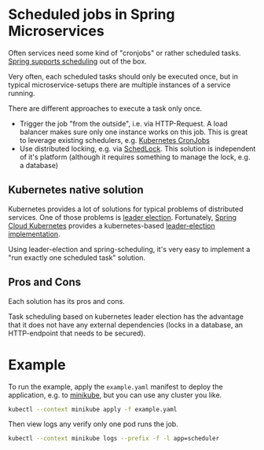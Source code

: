 # Scheduled jobs in Spring Microservices

Often services need some kind of "cronjobs" or rather scheduled tasks. [Spring supports scheduling](https://spring.io/guides/gs/scheduling-tasks) out of the box.

Very often, each scheduled tasks should only be executed once, but in typical microservice-setups there are multiple instances of a service running.

There are different approaches to execute a task only once.

- Trigger the job "from the outside", i.e. via HTTP-Request. A load balancer makes sure only one instance works on this job. This is great to leverage existing schedulers, e.g. [Kubernetes CronJobs](https://kubernetes.io/docs/concepts/workloads/controllers/cron-jobs/)
- Use distributed locking, e.g. via [SchedLock](https://github.com/lukas-krecan/ShedLock). This solution is independent of it's platform (although it requires something to manage the lock, e.g. a database)

## Kubernetes native solution

Kubernetes provides a lot of solutions for typical problems of distributed services. One of those problems is [leader election](https://en.wikipedia.org/wiki/Leader_election). 
Fortunately, [Spring Cloud Kubernetes](https://spring.io/projects/spring-cloud-kubernetes) provides a kubernetes-based [leader-election implementation](https://docs.spring.io/spring-cloud-kubernetes/reference/leader-election.html).

Using leader-election and spring-scheduling, it's very easy to implement a "run exactly one scheduled task" solution.

## Pros and Cons

Each solution has its pros and cons. 

Task scheduling based on kubernetes leader election has the advantage that it does not have any external dependencies (locks in a database, an HTTP-endpoint that needs to be secured).

# Example

To run the example, apply the `example.yaml` manifest to deploy the application, e.g. to [minikube](https://minikube.sigs.k8s.io/docs/start), but you can use any cluster you like.

```sh
kubectl --context minikube apply -f example.yaml
```

Then view logs any verify only one pod runs the job.

```sh
kubectl --context minikube logs --prefix -f -l app=scheduler 
```

